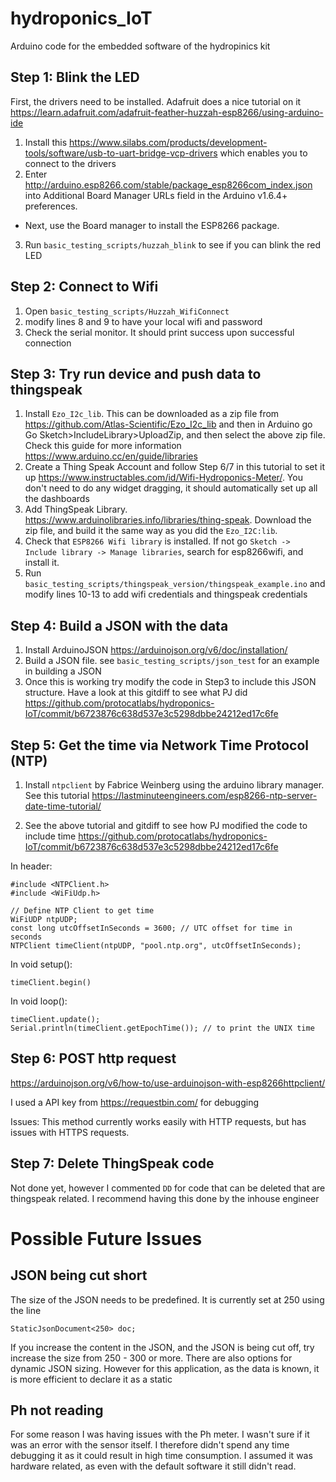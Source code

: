 # hydroponics_IoT
Arduino code for the embedded software of the hydropinics kit

## Step 1: Blink the LED

First, the drivers need to be installed. Adafruit does a nice tutorial on it https://learn.adafruit.com/adafruit-feather-huzzah-esp8266/using-arduino-ide

1. Install this https://www.silabs.com/products/development-tools/software/usb-to-uart-bridge-vcp-drivers which enables you to connect to the drivers
2. Enter http://arduino.esp8266.com/stable/package_esp8266com_index.json into Additional Board Manager URLs field in the Arduino v1.6.4+ preferences.
- Next, use the Board manager to install the ESP8266 package.
3. Run `basic_testing_scripts/huzzah_blink` to see if you can blink the red LED


## Step 2: Connect to Wifi

1. Open `basic_testing_scripts/Huzzah_WifiConnect`
2. modify lines 8 and 9 to have your local wifi and password
3. Check the serial monitor. It should print success upon successful connection

## Step 3: Try run device and push data to thingspeak

1. Install `Ezo_I2c_lib`. This can be downloaded as a zip file from https://github.com/Atlas-Scientific/Ezo_I2c_lib and then in Arduino go Go Sketch>IncludeLibrary>UploadZip, and then select the above zip file. Check this guide for more information https://www.arduino.cc/en/guide/libraries
2. Create a Thing Speak Account and follow Step 6/7 in this tutorial to set it up https://www.instructables.com/id/Wifi-Hydroponics-Meter/. You don't need to do any widget dragging, it should automatically set up all the dashboards
3. Add ThingSpeak Library. https://www.arduinolibraries.info/libraries/thing-speak. Download the zip file, and build it the same way as you did the `Ezo_I2C:lib`.
4. Check that `ESP8266 Wifi library` is installed. If not go `Sketch -> Include library -> Manage libraries`, search for esp8266wifi, and install it.
5. Run `basic_testing_scripts/thingspeak_version/thingspeak_example.ino` and modify lines 10-13 to add wifi credentials and thingspeak credentials

## Step 4: Build a JSON with the data

1. Install ArduinoJSON https://arduinojson.org/v6/doc/installation/
2. Build a JSON file. see `basic_testing_scripts/json_test` for an example in building a JSON
3. Once this is working try modify the code in Step3 to include this JSON structure. Have a look at this gitdiff to see what PJ did https://github.com/protocatlabs/hydroponics-IoT/commit/b6723876c638d537e3c5298dbbe24212ed17c6fe

## Step 5: Get the time via Network Time Protocol (NTP)

1. Install `ntpclient` by Fabrice Weinberg using the arduino library manager. See this tutorial https://lastminuteengineers.com/esp8266-ntp-server-date-time-tutorial/

2. See the above tutorial and gitdiff to see how PJ modified the code to include time https://github.com/protocatlabs/hydroponics-IoT/commit/b6723876c638d537e3c5298dbbe24212ed17c6fe

In header:

```
#include <NTPClient.h> 
#include <WiFiUdp.h>

// Define NTP Client to get time
WiFiUDP ntpUDP;
const long utcOffsetInSeconds = 3600; // UTC offset for time in seconds
NTPClient timeClient(ntpUDP, "pool.ntp.org", utcOffsetInSeconds);
```


In void setup():
```
timeClient.begin()
```

In void loop():
```
timeClient.update();
Serial.println(timeClient.getEpochTime()); // to print the UNIX time
```

## Step 6: POST http request
https://arduinojson.org/v6/how-to/use-arduinojson-with-esp8266httpclient/

I used a API key from https://requestbin.com/ for debugging


Issues: This method currently works easily with HTTP requests, but has issues with HTTPS requests.

## Step 7: Delete ThingSpeak code

Not done yet, however I commented `DD` for code that can be deleted that are thingspeak related. I recommend having this done by the inhouse engineer


# Possible Future Issues

## JSON being cut short

The size of the JSON needs to be predefined. It is currently set at 250 using the line

`StaticJsonDocument<250> doc;`

If you increase the content in the JSON, and the JSON is being cut off, try increase the size from 250 - 300 or more. There are also options for dynamic JSON sizing. However for this application, as the data is known, it is more efficient to declare it as a static

## Ph not reading

For some reason I was having issues with the Ph meter. I wasn't sure if it was an error with the sensor itself. I therefore didn't spend any time debugging it as it could result in high time consumption. I assumed it was hardware related, as even with the default software it still didn't read.






